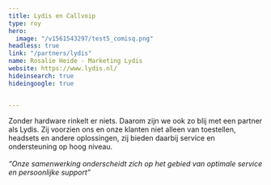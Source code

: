 ```yaml
---
title: Lydis en Callvoip
type: roy
hero:
  image: "/v1561543297/test5_comisq.png"
headless: true
link: "/partners/lydis"
name: Rosalie Heide - Marketing Lydis
website: https://www.lydis.nl/
hideinsearch: true
hideingoogle: true


---
```

Zonder hardware rinkelt er niets. Daarom zijn we ook zo blij met een partner als Lydis. Zij voorzien ons en onze klanten niet alleen van toestellen, headsets en andere oplossingen, zij bieden daarbij service en ondersteuning op hoog niveau. 
<br><br>
<i>“Onze samenwerking onderscheidt zich op het gebied van optimale service en persoonlijke support”</i>
